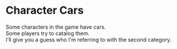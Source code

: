 # Character Cars

Some characters in the game have cars.  
Some players try to catalog them.  
I'll give you a guess who I'm referring to with the second category.
